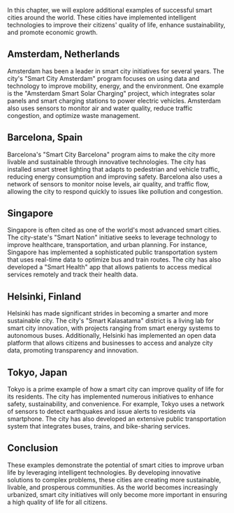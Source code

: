 
In this chapter, we will explore additional examples of successful smart cities around the world. These cities have implemented intelligent technologies to improve their citizens' quality of life, enhance sustainability, and promote economic growth.

Amsterdam, Netherlands
----------------------

Amsterdam has been a leader in smart city initiatives for several years. The city's "Smart City Amsterdam" program focuses on using data and technology to improve mobility, energy, and the environment. One example is the "Amsterdam Smart Solar Charging" project, which integrates solar panels and smart charging stations to power electric vehicles. Amsterdam also uses sensors to monitor air and water quality, reduce traffic congestion, and optimize waste management.

Barcelona, Spain
----------------

Barcelona's "Smart City Barcelona" program aims to make the city more livable and sustainable through innovative technologies. The city has installed smart street lighting that adapts to pedestrian and vehicle traffic, reducing energy consumption and improving safety. Barcelona also uses a network of sensors to monitor noise levels, air quality, and traffic flow, allowing the city to respond quickly to issues like pollution and congestion.

Singapore
---------

Singapore is often cited as one of the world's most advanced smart cities. The city-state's "Smart Nation" initiative seeks to leverage technology to improve healthcare, transportation, and urban planning. For instance, Singapore has implemented a sophisticated public transportation system that uses real-time data to optimize bus and train routes. The city has also developed a "Smart Health" app that allows patients to access medical services remotely and track their health data.

Helsinki, Finland
-----------------

Helsinki has made significant strides in becoming a smarter and more sustainable city. The city's "Smart Kalasatama" district is a living lab for smart city innovation, with projects ranging from smart energy systems to autonomous buses. Additionally, Helsinki has implemented an open data platform that allows citizens and businesses to access and analyze city data, promoting transparency and innovation.

Tokyo, Japan
------------

Tokyo is a prime example of how a smart city can improve quality of life for its residents. The city has implemented numerous initiatives to enhance safety, sustainability, and convenience. For example, Tokyo uses a network of sensors to detect earthquakes and issue alerts to residents via smartphone. The city has also developed an extensive public transportation system that integrates buses, trains, and bike-sharing services.

Conclusion
----------

These examples demonstrate the potential of smart cities to improve urban life by leveraging intelligent technologies. By developing innovative solutions to complex problems, these cities are creating more sustainable, livable, and prosperous communities. As the world becomes increasingly urbanized, smart city initiatives will only become more important in ensuring a high quality of life for all citizens.

